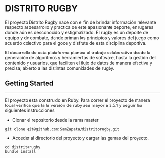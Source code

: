 # **DISTRITO RUGBY**

El proyecto Distrito Rugby nace con el fin de brindar información relevante respecto al desarrollo y práctica de este apasionante deporte, en lugares donde aún es desconocido y estigmatizado. El rugby es un deporte de equipo y de combate, donde priman los principios y valores del juego como acuerdo colectivo para el goce y disfrute de esta disciplina deportiva.

El desarrollo de esta plataforma plantea el trabajo colaborativo desde la generación de algoritmos y herramientas de software, hasta la gestión del contenido y usuarios, que faciliten el flujo de datos de manera efectiva y precisa; abierto a las distintas comunidades de rugby.

## Getting Started
<hr>
El proyecto esta construido en Ruby. Para correr el proyecto de manera local verifica que la la versión de ruby sea mayor a 2.5.1 y seguir las siguientes instrucciones:

* Clonar el repositorio desde la rama master
```
git clone git@github.com:SamZapata/distritorugby.git
```
* Acceder al directorio del proyecto y cargar las gemas del proyecto.
```
cd distritorugby
bundle install
```
